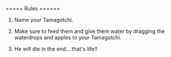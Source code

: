 ===== Rules ======

1. Name your Tamagotchi.

2. Make sure to feed them and give them water by dragging the waterdrops and apples to your Tamagotchi.

3. He will die in the end....that's life!!
